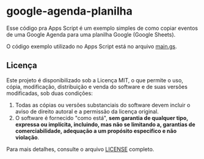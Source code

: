 # google-agenda-planilha

Esse código pra Apps Script é um exemplo simples de como copiar eventos de uma Google Agenda para uma planilha Google (Google Sheets).

O código exemplo utilizado no Apps Script está no arquivo [main.gs](main.gs).


## Licença

Este projeto é disponibilizado sob a Licença MIT, o que permite o uso, cópia, modificação, distribuição e venda do software e de suas versões modificadas, sob duas condições:

1. Todas as cópias ou versões substanciais do software devem incluir o aviso de direito autoral e a permissão da licença original.
2. O software é fornecido "como está", **sem garantia de qualquer tipo, expressa ou implícita, incluindo, mas não se limitando a, garantias de comerciabilidade, adequação a um propósito específico e não violação**.

Para mais detalhes, consulte o arquivo [LICENSE](LICENSE) completo.